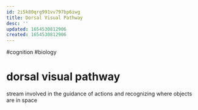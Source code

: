 ```yaml
---
id: 2i5k80qrg991vv797bp6iwg
title: Dorsal Visual Pathway
desc: ''
updated: 1654530812906
created: 1654530812906
---
```

#cognition #biology 
# dorsal visual pathway
stream involved in the guidance of actions and recognizing where objects are in space
